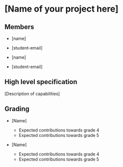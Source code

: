 # [Name of your project here]

## Members

- [name]
- [student-email]
  
- [name]
- [student-email]

## High level specification

[Description of capabilities]

## Grading

- [Name]
  - Expected contributions towards grade 4
  - Expected contributions towards grade 5
  
- [Name]
  - Expected contributions towards grade 4
  - Expected contributions towards grade 5
